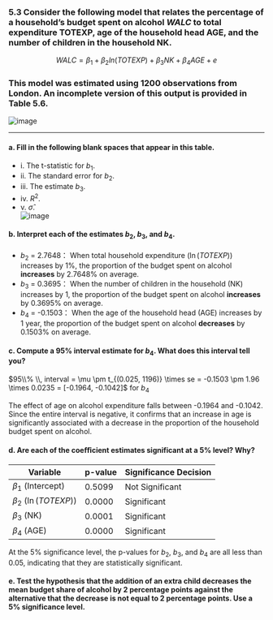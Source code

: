 ### 5.3 Consider the following model that relates the percentage of a household’s budget spent on alcohol *WALC* to total expenditure TOTEXP, age of the household head AGE, and the number of children in the household NK.

$$
WALC = \beta_1 + \beta_2 ln(TOTEXP)+ \beta_3NK + \beta_4AGE +e
$$

### This model was estimated using 1200 observations from London. An incomplete version of this output is provided in Table 5.6.

![image](https://github.com/user-attachments/assets/9a55b09e-90a5-4089-81e2-a4f5e829dc2d)

---

#### a. Fill in the following blank spaces that appear in this table.
- i. The t-statistic for $b_1$.
- ii. The standard error for $b_2$.
- iii. The estimate $b_3$.
- iv. $R^2$.
- v. $\hat{\sigma}$.    
![image](https://github.com/user-attachments/assets/478cf283-4bb1-4bf5-8969-a898694439b1)
#### b. Interpret each of the estimates $b_2$, $b_3$, and $b_4$.

- $b_2$ = 2.7648： When total household expenditure $(\ln(TOTEXP))$ increases by 1%, the proportion of the budget spent on alcohol **increases** by 2.7648% on average.
- $b_3$ = 0.3695： When the number of children in the household (NK) increases by 1, the proportion of the budget spent on alcohol **increases** by 0.3695% on average. 
- $b_4$ = -0.1503： When the age of the household head (AGE) increases by 1 year, the proportion of the budget spent on alcohol **decreases** by 0.1503% on average.

#### c. Compute a 95% interval estimate for $b_4$. What does this interval tell you?

$95\\% \\, interval = \mu \pm t_{(0.025, 1196)} \times se = -0.1503 \pm 1.96 \times 0.0235 = [-0.1964, -0.1042]$ for $b_4$    

The effect of age on alcohol expenditure falls between -0.1964 and -0.1042. Since the entire interval is negative, it confirms that an increase in age is significantly associated with a decrease in the proportion of the household budget spent on alcohol.

#### d. Are each of the coeﬃcient estimates significant at a 5% level? Why?

|         Variable         | p-value | Significance Decision |
|--------------------------|---------|-----------------------|
| $\beta_1$ (Intercept)    | 0.5099  | Not Significant       |
| $\beta_2$ ($\ln(TOTEXP)$)| 0.0000  | Significant           |
| $\beta_3$ (NK)           | 0.0001  | Significant           |
| $\beta_4$ (AGE)          | 0.0000  | Significant           |

At the 5% significance level, the p-values for $b_2$, $b_3$, and $b_4$ are all less than 0.05, indicating that they are statistically significant.

#### e. Test the hypothesis that the addition of an extra child decreases the mean budget share of alcohol by 2 percentage points against the alternative that the decrease is not equal to 2 percentage points. Use a 5% significance level.
